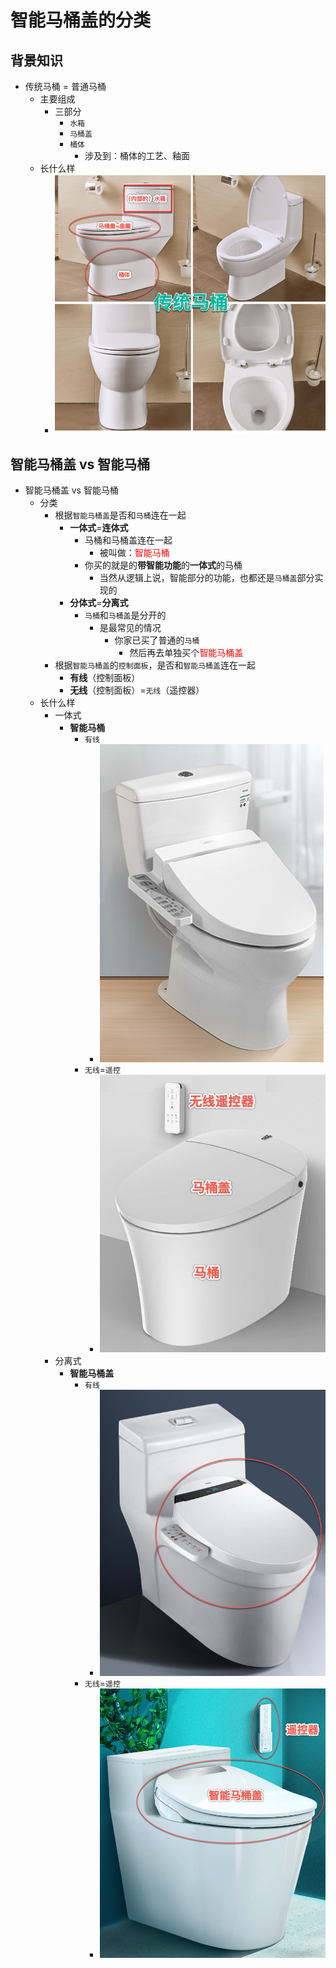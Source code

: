 # 智能马桶盖的分类

## 背景知识

* 传统马桶 = 普通马桶
  * 主要组成
    * 三部分
      * `水箱`
      * `马桶盖`
      * `桶体`
        * 涉及到：桶体的工艺、釉面
  * 长什么样
    * ![normal_closetool](../assets/img/normal_closetool.jpg)

## 智能马桶盖 vs 智能马桶

* 智能马桶盖 vs 智能马桶
  * 分类
    * 根据`智能马桶盖`是否和`马桶`连在一起
      * **一体式**=**连体式**
        * 马桶和马桶盖连在一起
          * 被叫做：<font color=red>智能马桶</font>
        * 你买的就是的**带智能功能**的**一体式**的马桶
          * 当然从逻辑上说，智能部分的功能，也都还是`马桶盖`部分实现的
      * **分体式**=**分离式**
        * `马桶`和`马桶盖`是分开的
          * 是最常见的情况
            * 你家已买了普通的`马桶`
              * 然后再去单独买个<font color=red>智能马桶盖</font>
    * 根据`智能马桶盖`的`控制面板`，是否和`智能马桶盖`连在一起
      * **有线**（控制面板）
      * **无线**（控制面板）=`无线`（遥控器）
  * 长什么样
    * 一体式
      * **智能马桶**
        * `有线`
          * ![united_single_cover_wired](../assets/img/united_single_cover_wired.jpg)
        * `无线`=`遥控`
          * ![united_single_cover_wireless](../assets/img/united_single_cover_wireless.jpg)
    * 分离式
      * **智能马桶盖**
        * `有线`
          * ![discrete_cover_wired](../assets/img/discrete_cover_wired.jpg)
        * `无线`=`遥控`
          * ![discrete_cover_wireless](../assets/img/discrete_cover_wireless.jpg)
